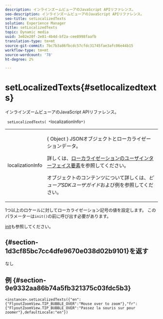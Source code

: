 ```yaml
---
description: インラインズームビューアのJavaScript APIリファレンス。
seo-description: インラインズームビューアのJavaScript APIリファレンス。
seo-title: setLocalizedTexts
solution: Experience Manager
title: setLocalizedTexts
topic: Dynamic media
uuid: 3e02e20f-2e81-4b4d-bf2a-cee8998faafb
translation-type: tm+mt
source-git-commit: 7bc7b3a86fbcdc57cfdc31745fae3afc06e44b15
workflow-type: tm+mt
source-wordcount: '78'
ht-degree: 2%

---
```



# setLocalizedTexts{#setlocalizedtexts}

インラインズームビューアのJavaScript APIリファレンス。

` setLocalizedTexts( *`localizationInfo`*)`

<table id="table_896DFF34A68A403DB93A6D597461A573"> 
 <tbody> 
  <tr> 
   <td colname="col1"> <p> <span class="codeph"> <span class="varname"> localizationInfo  </span> </span> </p> </td> 
   <td colname="col2"> <p> { <span class="codeph"> Object </span>} JSONオブジェクトとローカライゼーションデータ。 </p> <p>詳しくは、<a href="../../../c-html5-s7-aem-asset-viewers/c-html5-inlinezoom-viewer-about/c-html5-inlinezoom-viewer-localization.md#concept-6c8e58c611934e93ae3f211f46e15c27" format="dita" scope="local">ローカライゼーションのユーザインターフェイス要素</a>を参照してください。 </p> <p>オブジェクトのコンテンツについて詳しくは、<i>ビューアSDKユーザガイド</i>および例を参照してください。 </p> </td> 
  </tr> 
 </tbody> 
</table>

1つ以上のロケールに対してローカライゼーション記号の値を設定します。 このパラメーターは`init()`の前に呼び出す必要があります。

[init](../../../c-html5-s7-aem-asset-viewers/c-html5-video-reference/c-html5-video-viewer-20-javascriptapiref/r-html5-video-viewer-20-javascriptapiref-init.md#reference-3b570ba8b35045d6b30fb178c21a66c6)も参照してください。

## {#section-1d3cf85bc7cc4dfe9670e038d02b9101}を返す

なし

## 例 {#section-9e9332aa86b74a5fb321375c03fdc5b3}

```
<instance>.setLocalizedTexts({"en":{"FlyoutZoomView.TIP_BUBBLE_OVER":"Mouse over to zoom"},"fr":{"FlyoutZoomView.TIP_BUBBLE_OVER":"Passez la souris sur pour zoomer"},defaultLocale:"en"})
```

